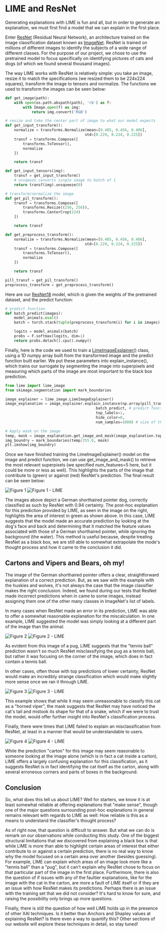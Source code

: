 # LIME and ResNet

Generating explanations with LIME is fun and all, but in order to generate an explanation, we must first find a model that we can explain in the first place.

Enter [ResNet](https://pytorch.org/hub/pytorch_vision_resnet/) (Residual Neural Network), an architecture trained on the image classification dataset known as [ImageNet](https://www.image-net.org/). ResNet is trained on millions of different images to identify the subjects of a wide range of different classes. For the purpose of our project, we chose to use the pretrained model to focus specifically on identifying pictures of cats and dogs (of which we found several thousand images).

The way LIME works with ResNet is relatively simple: you take an image, resize it to match the specifications (we resized them to be 224x224 squares), transform the image to tensors and normalize. The functions we used to transform the images can be seen below:

```Python
def get_image(path):
    with open(os.path.abspath(path), 'rb') as f:
        with Image.open(f) as img:
            return img.convert('RGB')

# resize and take the center part of image to what our model expects
def get_input_transform():
    normalize = transforms.Normalize(mean=[0.485, 0.456, 0.406],
                                    std=[0.229, 0.224, 0.225])
    transf = transforms.Compose([
        transforms.ToTensor(),
        normalize
    ])

    return transf

def get_input_tensors(img):
    transf = get_input_transform()
    # unsqeeze converts single image to batch of 1
    return transf(img).unsqueeze(0)

# transform/normalize the image
def get_pil_transform():
    transf = transforms.Compose([
        transforms.Resize((256, 256)),
        transforms.CenterCrop(224)
    ])

    return transf

def get_preprocess_transform():
    normalize = transforms.Normalize(mean=[0.485, 0.456, 0.406],
                                    std=[0.229, 0.224, 0.225])
    transf = transforms.Compose([
        transforms.ToTensor(),
        normalize
    ])

    return transf

pill_transf = get_pil_transform()
preprocess_transform = get_preprocess_transform()
```

Here are our [ResNet18](https://pytorch.org/vision/main/models/generated/torchvision.models.resnet18.html) model, which is given the weights of the pretrained dataset, and the predict function:

```Python
# predict function
def batch_predict(images):
    model_animals.eval()
    batch = torch.stack(tuple(preprocess_transform(i) for i in images), dim=0)

    logits = model_animals(batch)
    probs = F.softmax(logits, dim=1)
    return probs.detach().cpu().numpy()
```

Finally, here is the code we used to train a [LimeImageExplainer()](https://lime-ml.readthedocs.io/en/latest/lime.html?highlight=limeimageexplainer#lime.lime_image.LimeImageExplainer) class, using a 1D numpy array built from the transformed image and the predict function built earlier. We put these parameters into explain_instance(), which trains our surrogate by segmenting the image into superpixels and measuring which parts of the image are most important to the black box prediction.

```Python
from lime import lime_image
from skimage.segmentation import mark_boundaries

image_explainer = lime_image.LimeImageExplainer()
image_explanation = image_explainer.explain_instance(np.array(pill_transf(my_image)), # our image converted to the form of a numpy array
                                         batch_predict, # predict function
                                         top_labels=1,
                                         hide_color=0,
                                         num_samples=1000) # size of the neighborhood to learn the linear model

# Apply mask on the image
temp, mask = image_explanation.get_image_and_mask(image_explanation.top_labels[0], positive_only=False, num_features=5, hide_rest=False)
img_boundry = mark_boundaries(temp/255.0, mask)
plt.imshow(img_boundry)
```

Once we have finished training the LimeImageExplainer() model on the image and predict function, we can use get_image_and_mask() to retrieve the most relevant superpixels (we specified num_features=5 here, but it could be more or less as well). This highlights the parts of the image that contribute to (green) or against (red) ResNet's prediction. The final result can be seen below:

![Figure 1](./german_shorthaired-79.jpg "An image of a German shorthaired pointer, predicted as such by ResNet")
![Figure 1 - LIME](./german_shorthaired-79-lime.jpg "ResNet's prediction explained by LIME")

The images above depict a German shorthaired pointer dog, correctly classified as such by ResNet with 0.94 certainty. The post-hoc explanation for this prediction provided by LIME, as seen in the image on the right, highlights the area of interest in green as shown above. In this case, LIME suggests that the model made an accurate prediction by looking at the dog's face and back and determining that it matched the feature values associated with those of a German shorthaired pointer, while ignoring the background (the water). This method is useful because, despite treating ResNet as a black box, we are still able to somewhat extrapolate the mode's thought process and how it came to the conclusion it did.

## Cartons and Vipers and Bears, oh my!

The image of the German shorthaired pointer offers a clear, straightforward explanation of a correct prediction. But, as we saw with the example with the huskies and wolves, it's not always the case that the image classifier makes the right conclusion. Indeed, we found during our tests that ResNet made incorrect predictions when in came to some images, instead assigning them one of the other many classes in ImageNet's list of labels.

In many cases when ResNet made an error in its prediction, LIME was able to offer a somewhat reasonable explanation for the miscalculation. In one example, LIME suggested the model was simply looking at a different part of the image than the animal.

![Figure 2](./pug-192.jpg "An image of a pug, predicted to be a tennis with 0.59 certainty")
![Figure 2 - LIME](./pug-192-lime.jpg "ResNet's prediction explained by LIME")

As evident from this image of a pug, LIME suggests that the "tennis ball" prediction wasn't so much ResNet misclassifying the pug as a tennis ball, but rather it was focusing on the corner of the image, which does in fact contain a tennis ball.

In other cases, often those with top predictions of lower certainty, ResNet would make an incredibly strange classification which would make slightly more sense once we ran it through LIME.

![Figure 3](./abyssinian-3.jpg "An image of an Abyssinian cat, predicted to be a horned viper with 0.21 certainty")
![Figure 3 - LIME](./abyssinian-3-lime.jpg "ResNet's prediction explained by LIME")

This example shows that while it may seem unreasonable to classify this cat as a "horned viper", the mask suggests that ResNet may have noticed the cat's tail and mistook its shape for that of a snake, which if we were to trust the model, would offer further insight into ResNet's classification process.

Finally, there were times that LIME failed to explain an misclassification from ResNet, at least in a manner that would be understandable to users.

![Figure 4](./birman-16.jpg "An image of an Birman cat, predicted to be a carton with 0.64 certainty")
![Figure 4 - LIME](./birman-16-lime.jpg "ResNet's prediction explained by LIME")

While the prediction "carton" for this image may seem reasonable to someone looking at the image alone (which is in fact a cat inside a carton), LIME offers a largely confusing explanation for this classification, as it suggests ResNet is in fact identifying the cat itself as the carton, along with several erroneous corners and parts of boxes in the background.

## Conclusion

So, what does this tell us about LIME? Well for starters, we know it is at least somewhat reliable at offering explanations that "make sense", though one of the major questions surrounding post-hoc explanations in general remains relevant with regards to LIME as well: How reliable is this as a means to understand the classifier's thought process?

As of right now, that question is difficult to answer. But what we can do is remark on our observations while conducting this study. One of the biggest structural limitations that we discovered from explaining a black box is that while LIME is more than able to highlight certain areas of interest that either contribute to or against a certain prediction, there is no real way to know why the model focused on a certain area over another (besides guessing). For example, LIME can explain which areas of an image look more like a "tennis ball" than a "pug", but it can't explain why ResNet chose to focus on that particular part of the image in the first place. Furthermore, there is also the question of if issues with any of the faultier explanations, like for the image with the cat in the carton, are more a fault of LIME itself or if they are an issue with how ResNet makes its predictions. Perhaps there is an issue with the training set that we did not consider? It's hard to know for sure, and raising the possibility only brings up more questions.

Finally, there is still the question of how well LIME holds up in the presence of other XAI techniques. Is it better than Anchors and Shapley values at explaining ResNet? Is there even a way to quantify this? Other sections of our website will explore these techniques in detail, so stay tuned!

